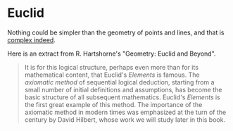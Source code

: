 # Euclid

Nothing could be simpler than the geometry of points and lines, and that is [complex indeed](https://plato.stanford.edu/entries/epistemology-geometry/). 

Here is an extract from R. Hartshorne's "Geometry: Euclid and Beyond".

> It is for this logical structure, perhaps even more than for its mathematical content, that Euclid's *Elements* is famous. The *axiomatic method* of sequential logical deduction, starting from a small number of initial definitions and assumptions, has become the basic structure of all subsequent mathematics. Euclid's *Elements* is the first great example of this method. The importance of the axiomatic method in modern times was emphasized at the turn of the century by David Hilbert, whose work we will study later in this book.
